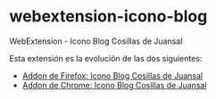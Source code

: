 # webextension-icono-blog
WebExtension - Icono Blog Cosillas de Juansal

Esta extensión es la evolución de las dos siguientes:
* [Addon de Firefox: Icono Blog Cosillas de Juansal](https://github.com/juaalta/firefox-addon-icono-blog)
* [Addon de Chrome: Icono Blog Cosillas de Juansal](https://github.com/juaalta/chrome-addon-icono-blog)

